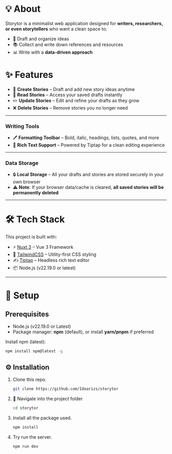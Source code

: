 # 💡 About

Storytor is a minimalist web application designed for **writers, researchers, or even storytellers** who want a clean space to:

- 📝 Draft and organize ideas  
- 📚 Collect and write down references and resources  
- 📊 Write with a **data-driven approach**

# ✨ Features

- 📝 **Create Stories** – Draft and add new story ideas anytime  
- 📂 **Read Stories** – Access your saved drafts instantly  
- ✏️ **Update Stories** – Edit and refine your drafts as they grow  
- ❌ **Delete Stories** – Remove stories you no longer need  

---

### Writing Tools

- 🖊 **Formatting Toolbar** – Bold, italic, headings, lists, quotes, and more  
- 📑 **Rich Text Support** – Powered by Tiptap for a clean editing experience   

---

### Data Storage

- 🔒 **Local Storage** – All your drafts and stories are stored securely in your own browser  
- ⚠️ **Note**: If your browser data/cache is cleared, **all saved stories will be permanently deleted**

---

# 🛠 Tech Stack

This project is built with:
- ⚡ [Nuxt 3](https://nuxt.com/) – Vue 3 Framework  
- 🎨 [TailwindCSS](https://tailwindcss.com/) – Utility-first CSS styling  
- ✍️ [Tiptap](https://tiptap.dev/) – Headless rich text editor  
- 📦 Node.js (v22.19.0 or latest)  

---

# 🚀 Setup

## Prerequisites

- Node.js (v22.19.0 or Latest)  
- Package manager: **npm** (default), or install **yarn/pnpm** if preferred  

Install npm (latest):
```sh
npm install npm@latest -g
```

## ⚙️ Installation

1. Clone this repo.
   ```sh
   git clone https://github.com/Idoarizs/storytor
   ```
2. 📂 Navigate into the project folder
   ```sh
   cd storytor
   ```
3. Install all the package used.
   ```sh
   npm install
   ```
4. Try run the server.
   ```sh
   npm run dev
   ```
